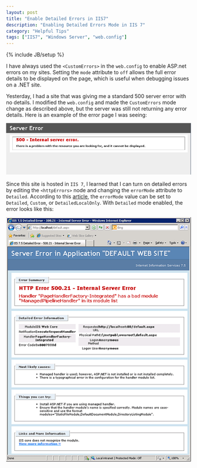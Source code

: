 ```yaml
---
layout: post
title: "Enable Detailed Errors in IIS7"
description: "Enabling Detailed Errors Mode in IIS 7"
category: "Helpful Tips" 
tags: ["IIS7", "Windows Server", "web.config"]
---
```

{% include JB/setup %}

I have always used the `<CustomErrors>` in the `web.config` to enable ASP.net errors on my sites.  Setting the `mode` attribute to `off` allows the full error details to be displayed on the page, which is useful when debugging issues on a .NET site.

Yesterday, I had a site that was giving me a standard 500 server error with no details.<!--more-->  I modified the `web.config` and made the `CustomErrors` mode change as described above, but the server was still not returning any error details. Here is an example of the error page I was seeing:

![Standard IIS Server Error](/assets/images/standard-server-error.png)  

Since this site is hosted in `IIS 7`, I learned that I can turn on detailed errors by editing the `<httpErrors>` node and changing the `errorMode` attribute to `Detailed`.  According to this [article](http://www.iis.net/configreference/system.webserver/httperrors), the `errorMode` value can be set to `Detailed`, `Custom`, or `DetailedLocalOnly`. With `Detailed` mode enabled, the error looks like this:

![Detailed IIS Error Page](/assets/images/detailed-server-error.png)